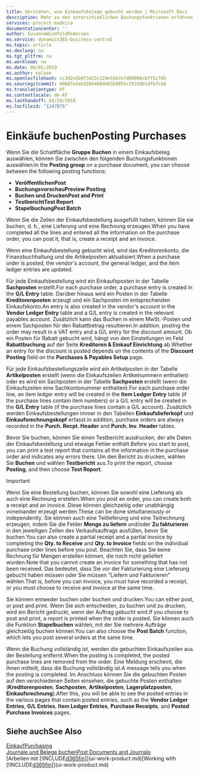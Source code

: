 ```yaml
---
title: Verstehen, wie Einkaufsbelege gebucht werden | Microsoft Docs
description: Mehr zu den unterschiedlichen Buchungsfunktionen erfahren, um Einkaufsbelege zu buchen.
services: project-madeira
documentationcenter: ''
author: SusanneWindfeldPedersen
ms.service: dynamics365-business-central
ms.topic: article
ms.devlang: na
ms.tgt_pltfrm: na
ms.workload: na
ms.date: 04/01/2019
ms.author: solsen
ms.openlocfilehash: cc3d2e5b0f3425c329e5567e7d00908cb7f5c7d5
ms.sourcegitcommit: 60b87e5eb32bb408dd65b9855c29159b1dfbfca8
ms.translationtype: HT
ms.contentlocale: de-AT
ms.lasthandoff: 04/29/2019
ms.locfileid: "1247875"
---
```

# <a name="posting-purchases"></a><span data-ttu-id="58241-103">Einkäufe buchen</span><span class="sxs-lookup"><span data-stu-id="58241-103">Posting Purchases</span></span>
<span data-ttu-id="58241-104">Wenn Sie die Schaltfläche **Gruppe Buchen** in einem Einkaufsbeleg auswählen, können Sie zwischen den folgenden Buchungsfunktionen auswählen:</span><span class="sxs-lookup"><span data-stu-id="58241-104">In the **Posting group** on a purchase document, you can choose between the following posting functions:</span></span>

* <span data-ttu-id="58241-105">**Veröffentlichen**</span><span class="sxs-lookup"><span data-stu-id="58241-105">**Post**</span></span>
* <span data-ttu-id="58241-106">**Buchungsvorschau**</span><span class="sxs-lookup"><span data-stu-id="58241-106">**Preview Posting**</span></span>
* <span data-ttu-id="58241-107">**Buchen und Drucken**</span><span class="sxs-lookup"><span data-stu-id="58241-107">**Post and Print**</span></span>
* <span data-ttu-id="58241-108">**Testbericht**</span><span class="sxs-lookup"><span data-stu-id="58241-108">**Test Report**</span></span>
* <span data-ttu-id="58241-109">**Stapelbuchung**</span><span class="sxs-lookup"><span data-stu-id="58241-109">**Post Batch**</span></span>

<span data-ttu-id="58241-110">Wenn Sie die Zeilen der Einkaufsbestellung ausgefüllt haben, können Sie sie buchen, d. h., eine Lieferung und eine Rechnung erzeugen.</span><span class="sxs-lookup"><span data-stu-id="58241-110">When you have completed all the lines and entered all the information on the purchase order, you can post it, that is, create a receipt and an invoice.</span></span>

<span data-ttu-id="58241-111">Wenn eine Einkaufsbestellung gebucht wird, wird das Kreditorenkonto, die Finanzbuchhaltung und die Artikelposten aktualisiert.</span><span class="sxs-lookup"><span data-stu-id="58241-111">When a purchase order is posted, the vendor's account, the general ledger, and the item ledger entries are updated.</span></span>

<span data-ttu-id="58241-112">Für jede Einkaufsbestellung wird ein Einkaufsposten in der Tabelle **Sachposten** erstellt.</span><span class="sxs-lookup"><span data-stu-id="58241-112">For each purchase order, a purchase entry is created in the **G/L Entry** table.</span></span> <span data-ttu-id="58241-113">Darüber hinaus wird ein Posten in der Tabelle **Kreditorenposten** erzeugt und ein Sachposten im entsprechenden Einkaufskonto.</span><span class="sxs-lookup"><span data-stu-id="58241-113">An entry is also created in the vendor's account in the **Vendor Ledger Entry** table and a G/L entry is created in the relevant payables account.</span></span> <span data-ttu-id="58241-114">Zusätzlich kann das Buchen in einem MwSt.-Posten und einem Sachposten für den Rabattbetrag resultieren.</span><span class="sxs-lookup"><span data-stu-id="58241-114">In addition, posting the order may result in a VAT entry and a G/L entry for the discount amount.</span></span> <span data-ttu-id="58241-115">Ob ein Posten für Rabatt gebucht wird, hängt von den Einstellungen im Feld **Rabattbuchung** auf der Seite **Kreditoren & Einkauf Einrichtung** ab.</span><span class="sxs-lookup"><span data-stu-id="58241-115">Whether an entry for the discount is posted depends on the contents of the **Discount Posting** field on the **Purchases & Payables Setup** page.</span></span>

<span data-ttu-id="58241-116">Für jede Einkaufsbestellungszeile wird ein Artikelposten in der Tabelle **Artikelposten** erstellt (wenn die Einkaufszeilen Artikelnummern enthalten) oder es wird ein Sachposten in der Tabelle **Sachposten** erstellt (wenn die Einkaufszeilen eine Sachkontonummer enthalten).</span><span class="sxs-lookup"><span data-stu-id="58241-116">For each purchase order line, an item ledger entry will be created in the **Item Ledger Entry** table (if the purchase lines contain item numbers) or a G/L entry will be created in the **G/L Entry** table (if the purchase lines contain a G/L account).</span></span> <span data-ttu-id="58241-117">Zusätzlich werden Einkaufsbestellungen immer in den Tabellen **Einkaufslieferkopf** und **Einkaufsrechnungskopf** erfasst.</span><span class="sxs-lookup"><span data-stu-id="58241-117">In addition, purchase orders are always recorded in the **Purch. Recpt. Header** and **Purch. Inv. Header** tables.</span></span>

<span data-ttu-id="58241-118">Bevor Sie buchen, können Sie einen Testbericht ausdrucken, der alle Daten der Einkaufsbestellung und etwaige Fehler enthält.</span><span class="sxs-lookup"><span data-stu-id="58241-118">Before you start to post, you can print a test report that contains all the information in the purchase order and indicates any errors there.</span></span> <span data-ttu-id="58241-119">Um den Bericht zu drucken, wählen Sie **Buchen** und wählen **Testbericht** aus.</span><span class="sxs-lookup"><span data-stu-id="58241-119">To print the report, choose **Posting**, and then choose **Test Report**.</span></span>

> [!IMPORTANT]  
>   <span data-ttu-id="58241-120">Wenn Sie eine Bestellung buchen, können Sie sowohl eine Lieferung als auch eine Rechnung erstellen.</span><span class="sxs-lookup"><span data-stu-id="58241-120">When you post an order, you can create both a receipt and an invoice.</span></span> <span data-ttu-id="58241-121">Diese können gleichzeitig oder unabhängig voneinander erzeugt werden.</span><span class="sxs-lookup"><span data-stu-id="58241-121">These can be done simultaneously or independently.</span></span> <span data-ttu-id="58241-122">Sie können auch eine Teillieferung und eine Teilrechnung erzeugen, indem Sie die Felder **Menge zu liefern** und/oder **Zu fakturieren** in den jeweiligen Zeilen des Verkaufsauftrags ausfüllen, bevor Sie buchen.</span><span class="sxs-lookup"><span data-stu-id="58241-122">You can also create a partial receipt and a partial invoice by completing the **Qty. to Receive** and **Qty. to Invoice** fields on the individual purchase order lines before you post.</span></span> <span data-ttu-id="58241-123">Beachten Sie, dass Sie keine Rechnung für Mengen erstellen können, die noch nicht geliefert wurden.</span><span class="sxs-lookup"><span data-stu-id="58241-123">Note that you cannot create an invoice for something that has not been received.</span></span> <span data-ttu-id="58241-124">Das bedeutet, dass Sie vor der Fakturierung eine Lieferung gebucht haben müssen oder Sie müssen "Liefern und Fakturieren" wählen.</span><span class="sxs-lookup"><span data-stu-id="58241-124">That is, before you can invoice, you must have recorded a receipt, or you must choose to receive and invoice at the same time.</span></span>

<span data-ttu-id="58241-125">Sie können entweder buchen oder buchen und drucken.</span><span class="sxs-lookup"><span data-stu-id="58241-125">You can either post, or post and print.</span></span> <span data-ttu-id="58241-126">Wenn Sie sich entscheiden, zu buchen und zu drucken, wird ein Bericht gedruckt, wenn der Auftrag gebucht wird.</span><span class="sxs-lookup"><span data-stu-id="58241-126">If you choose to post and print, a report is printed when the order is posted.</span></span> <span data-ttu-id="58241-127">Sie können auch die Funktion **Stapelbuchen** wählen, mit der Sie mehrere Aufträge gleichzeitig buchen können.</span><span class="sxs-lookup"><span data-stu-id="58241-127">You can also choose the **Post Batch** function, which lets you post several orders at the same time.</span></span>

<span data-ttu-id="58241-128">Wenn die Buchung vollständig ist, werden die gebuchten Einkaufszeilen aus der Bestellung entfernt.</span><span class="sxs-lookup"><span data-stu-id="58241-128">When the posting is completed, the posted purchase lines are removed from the order.</span></span> <span data-ttu-id="58241-129">Eine Meldung erscheint, die Ihnen mitteilt, dass die Buchung vollständig ist.</span><span class="sxs-lookup"><span data-stu-id="58241-129">A message tells you when the posting is completed.</span></span> <span data-ttu-id="58241-130">Im Anschluss können Sie die gebuchten Posten auf den verschiedenen Seiten einsehen, die gebuchte Posten enthalten (**Kreditorenposten**, **Sachposten**, **Artikelposten**, **Lagerplatzposten**, **Einkaufsrechnung**).</span><span class="sxs-lookup"><span data-stu-id="58241-130">After this, you will be able to see the posted entries in the various pages that contain posted entries, such as the **Vendor Ledger Entries**, **G/L Entries**, **Item Ledger Entries**, **Purchase Receipts**, and **Posted Purchase Invoices** pages.</span></span>

## <a name="see-also"></a><span data-ttu-id="58241-131">Siehe auch</span><span class="sxs-lookup"><span data-stu-id="58241-131">See Also</span></span>
[<span data-ttu-id="58241-132">Einkauf</span><span class="sxs-lookup"><span data-stu-id="58241-132">Purchasing</span></span>](purchasing-manage-purchasing.md)  
[<span data-ttu-id="58241-133">Journale und Belege buchen</span><span class="sxs-lookup"><span data-stu-id="58241-133">Post Documents and Journals</span></span>](ui-post-documents-journals.md)  
<span data-ttu-id="58241-134">[Arbeiten mit [!INCLUDE[d365fin](includes/d365fin_md.md)]](ui-work-product.md)</span><span class="sxs-lookup"><span data-stu-id="58241-134">[Working with [!INCLUDE[d365fin](includes/d365fin_md.md)]](ui-work-product.md)</span></span>

